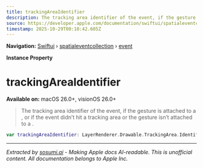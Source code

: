 ```yaml
---
title: trackingAreaIdentifier
description: The tracking area identifier of the event, if the gesture is attached to a , or  if the event didn’t hit a tracking area or the gesture isn’t attached to a .
source: https://developer.apple.com/documentation/swiftui/spatialeventcollection/event/trackingareaidentifier
timestamp: 2025-10-29T00:10:42.605Z
---
```


**Navigation:** [Swiftui](/documentation/swiftui) › [spatialeventcollection](/documentation/swiftui/spatialeventcollection) › [event](/documentation/swiftui/spatialeventcollection/event)

**Instance Property**

# trackingAreaIdentifier

**Available on:** macOS 26.0+, visionOS 26.0+

> The tracking area identifier of the event, if the gesture is attached to a , or  if the event didn’t hit a tracking area or the gesture isn’t attached to a .

```swift
var trackingAreaIdentifier: LayerRenderer.Drawable.TrackingArea.Identifier { get }
```

---

*Extracted by [sosumi.ai](https://sosumi.ai) - Making Apple docs AI-readable.*
*This is unofficial content. All documentation belongs to Apple Inc.*
